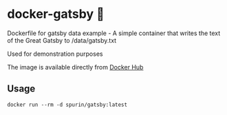 docker-gatsby 🐋
=============

Dockerfile for gatsby data example - A simple container that writes the text of the Great Gatsby to /data/gatsby.txt

Used for demonstration purposes

The image is available directly from [Docker Hub](https://hub.docker.com/r/spurin/gatsby)

## Usage

```
docker run --rm -d spurin/gatsby:latest
```
